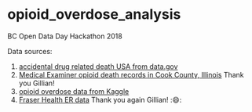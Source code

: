 # opioid_overdose_analysis
BC Open Data Day Hackathon 2018


Data sources:
1. [accidental drug related death USA from data.gov](https://catalog.data.gov/dataset/accidental-drug-related-deaths-january-2012-sept-2015/resource/44580a89-a260-4844-8ead-35736f395389)
2. [Medical Examiner opioid death records in Cook County, Illinois](http://opioidmappinginitiative-opioidepidemic.opendata.arcgis.com/datasets/6c7ae2a98a8e4aedaf427e03999c89ed_1) Thank you Gillian!
3. [opioid overdose data from Kaggle](https://www.kaggle.com/apryor6/us-opiate-prescriptions/data)
4. [Fraser Health ER data](https://github.com/healthhackathon) Thank you again Gillian! ::smile::
